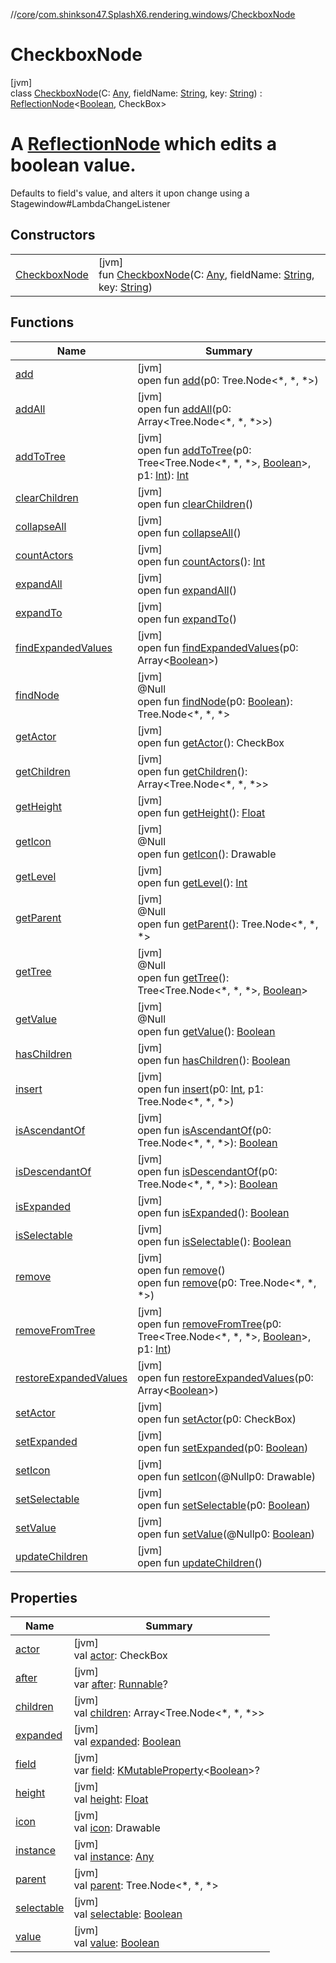 //[core](../../../index.md)/[com.shinkson47.SplashX6.rendering.windows](../index.md)/[CheckboxNode](index.md)

# CheckboxNode

[jvm]\
class [CheckboxNode](index.md)(C: [Any](https://kotlinlang.org/api/latest/jvm/stdlib/kotlin/-any/index.html), fieldName: [String](https://kotlinlang.org/api/latest/jvm/stdlib/kotlin/-string/index.html), key: [String](https://kotlinlang.org/api/latest/jvm/stdlib/kotlin/-string/index.html)) : [ReflectionNode](../-reflection-node/index.md)&lt;[Boolean](https://kotlinlang.org/api/latest/jvm/stdlib/kotlin/-boolean/index.html), CheckBox&gt; 

# A [ReflectionNode](../-reflection-node/index.md) which edits a boolean value.

Defaults to field's value, and alters it upon change using a Stagewindow#LambdaChangeListener

## Constructors

| | |
|---|---|
| [CheckboxNode](-checkbox-node.md) | [jvm]<br>fun [CheckboxNode](-checkbox-node.md)(C: [Any](https://kotlinlang.org/api/latest/jvm/stdlib/kotlin/-any/index.html), fieldName: [String](https://kotlinlang.org/api/latest/jvm/stdlib/kotlin/-string/index.html), key: [String](https://kotlinlang.org/api/latest/jvm/stdlib/kotlin/-string/index.html)) |

## Functions

| Name | Summary |
|---|---|
| [add](../-script-node/index.md#1405723820%2FFunctions%2F971615585) | [jvm]<br>open fun [add](../-script-node/index.md#1405723820%2FFunctions%2F971615585)(p0: Tree.Node&lt;*, *, *&gt;) |
| [addAll](../-script-node/index.md#-1952574360%2FFunctions%2F971615585) | [jvm]<br>open fun [addAll](../-script-node/index.md#-1952574360%2FFunctions%2F971615585)(p0: Array&lt;Tree.Node&lt;*, *, *&gt;&gt;) |
| [addToTree](index.md#-231266545%2FFunctions%2F971615585) | [jvm]<br>open fun [addToTree](index.md#-231266545%2FFunctions%2F971615585)(p0: Tree&lt;Tree.Node&lt;*, *, *&gt;, [Boolean](https://kotlinlang.org/api/latest/jvm/stdlib/kotlin/-boolean/index.html)&gt;, p1: [Int](https://kotlinlang.org/api/latest/jvm/stdlib/kotlin/-int/index.html)): [Int](https://kotlinlang.org/api/latest/jvm/stdlib/kotlin/-int/index.html) |
| [clearChildren](../-script-node/index.md#1854828173%2FFunctions%2F971615585) | [jvm]<br>open fun [clearChildren](../-script-node/index.md#1854828173%2FFunctions%2F971615585)() |
| [collapseAll](../-script-node/index.md#227403589%2FFunctions%2F971615585) | [jvm]<br>open fun [collapseAll](../-script-node/index.md#227403589%2FFunctions%2F971615585)() |
| [countActors](../-script-node/index.md#2138957068%2FFunctions%2F971615585) | [jvm]<br>open fun [countActors](../-script-node/index.md#2138957068%2FFunctions%2F971615585)(): [Int](https://kotlinlang.org/api/latest/jvm/stdlib/kotlin/-int/index.html) |
| [expandAll](../-script-node/index.md#-2058294350%2FFunctions%2F971615585) | [jvm]<br>open fun [expandAll](../-script-node/index.md#-2058294350%2FFunctions%2F971615585)() |
| [expandTo](../-script-node/index.md#519750764%2FFunctions%2F971615585) | [jvm]<br>open fun [expandTo](../-script-node/index.md#519750764%2FFunctions%2F971615585)() |
| [findExpandedValues](index.md#572525541%2FFunctions%2F971615585) | [jvm]<br>open fun [findExpandedValues](index.md#572525541%2FFunctions%2F971615585)(p0: Array&lt;[Boolean](https://kotlinlang.org/api/latest/jvm/stdlib/kotlin/-boolean/index.html)&gt;) |
| [findNode](index.md#-1571829941%2FFunctions%2F971615585) | [jvm]<br>@Null<br>open fun [findNode](index.md#-1571829941%2FFunctions%2F971615585)(p0: [Boolean](https://kotlinlang.org/api/latest/jvm/stdlib/kotlin/-boolean/index.html)): Tree.Node&lt;*, *, *&gt; |
| [getActor](../-script-node/index.md#-1797419486%2FFunctions%2F971615585) | [jvm]<br>open fun [getActor](../-script-node/index.md#-1797419486%2FFunctions%2F971615585)(): CheckBox |
| [getChildren](../-script-node/index.md#518887844%2FFunctions%2F971615585) | [jvm]<br>open fun [getChildren](../-script-node/index.md#518887844%2FFunctions%2F971615585)(): Array&lt;Tree.Node&lt;*, *, *&gt;&gt; |
| [getHeight](../-script-node/index.md#1872612604%2FFunctions%2F971615585) | [jvm]<br>open fun [getHeight](../-script-node/index.md#1872612604%2FFunctions%2F971615585)(): [Float](https://kotlinlang.org/api/latest/jvm/stdlib/kotlin/-float/index.html) |
| [getIcon](../-script-node/index.md#1568050026%2FFunctions%2F971615585) | [jvm]<br>@Null<br>open fun [getIcon](../-script-node/index.md#1568050026%2FFunctions%2F971615585)(): Drawable |
| [getLevel](../-script-node/index.md#-2008536205%2FFunctions%2F971615585) | [jvm]<br>open fun [getLevel](../-script-node/index.md#-2008536205%2FFunctions%2F971615585)(): [Int](https://kotlinlang.org/api/latest/jvm/stdlib/kotlin/-int/index.html) |
| [getParent](../-script-node/index.md#-29049127%2FFunctions%2F971615585) | [jvm]<br>@Null<br>open fun [getParent](../-script-node/index.md#-29049127%2FFunctions%2F971615585)(): Tree.Node&lt;*, *, *&gt; |
| [getTree](../-script-node/index.md#-229230619%2FFunctions%2F971615585) | [jvm]<br>@Null<br>open fun [getTree](../-script-node/index.md#-229230619%2FFunctions%2F971615585)(): Tree&lt;Tree.Node&lt;*, *, *&gt;, [Boolean](https://kotlinlang.org/api/latest/jvm/stdlib/kotlin/-boolean/index.html)&gt; |
| [getValue](../-script-node/index.md#163367462%2FFunctions%2F971615585) | [jvm]<br>@Null<br>open fun [getValue](../-script-node/index.md#163367462%2FFunctions%2F971615585)(): [Boolean](https://kotlinlang.org/api/latest/jvm/stdlib/kotlin/-boolean/index.html) |
| [hasChildren](../-script-node/index.md#-1163260192%2FFunctions%2F971615585) | [jvm]<br>open fun [hasChildren](../-script-node/index.md#-1163260192%2FFunctions%2F971615585)(): [Boolean](https://kotlinlang.org/api/latest/jvm/stdlib/kotlin/-boolean/index.html) |
| [insert](../-script-node/index.md#110883659%2FFunctions%2F971615585) | [jvm]<br>open fun [insert](../-script-node/index.md#110883659%2FFunctions%2F971615585)(p0: [Int](https://kotlinlang.org/api/latest/jvm/stdlib/kotlin/-int/index.html), p1: Tree.Node&lt;*, *, *&gt;) |
| [isAscendantOf](../-script-node/index.md#-1744999019%2FFunctions%2F971615585) | [jvm]<br>open fun [isAscendantOf](../-script-node/index.md#-1744999019%2FFunctions%2F971615585)(p0: Tree.Node&lt;*, *, *&gt;): [Boolean](https://kotlinlang.org/api/latest/jvm/stdlib/kotlin/-boolean/index.html) |
| [isDescendantOf](../-script-node/index.md#-434102655%2FFunctions%2F971615585) | [jvm]<br>open fun [isDescendantOf](../-script-node/index.md#-434102655%2FFunctions%2F971615585)(p0: Tree.Node&lt;*, *, *&gt;): [Boolean](https://kotlinlang.org/api/latest/jvm/stdlib/kotlin/-boolean/index.html) |
| [isExpanded](../-script-node/index.md#1012936158%2FFunctions%2F971615585) | [jvm]<br>open fun [isExpanded](../-script-node/index.md#1012936158%2FFunctions%2F971615585)(): [Boolean](https://kotlinlang.org/api/latest/jvm/stdlib/kotlin/-boolean/index.html) |
| [isSelectable](../-script-node/index.md#-2095021471%2FFunctions%2F971615585) | [jvm]<br>open fun [isSelectable](../-script-node/index.md#-2095021471%2FFunctions%2F971615585)(): [Boolean](https://kotlinlang.org/api/latest/jvm/stdlib/kotlin/-boolean/index.html) |
| [remove](../-script-node/index.md#-743117187%2FFunctions%2F971615585) | [jvm]<br>open fun [remove](../-script-node/index.md#-743117187%2FFunctions%2F971615585)()<br>open fun [remove](../-script-node/index.md#925666311%2FFunctions%2F971615585)(p0: Tree.Node&lt;*, *, *&gt;) |
| [removeFromTree](index.md#1965828229%2FFunctions%2F971615585) | [jvm]<br>open fun [removeFromTree](index.md#1965828229%2FFunctions%2F971615585)(p0: Tree&lt;Tree.Node&lt;*, *, *&gt;, [Boolean](https://kotlinlang.org/api/latest/jvm/stdlib/kotlin/-boolean/index.html)&gt;, p1: [Int](https://kotlinlang.org/api/latest/jvm/stdlib/kotlin/-int/index.html)) |
| [restoreExpandedValues](index.md#1918335208%2FFunctions%2F971615585) | [jvm]<br>open fun [restoreExpandedValues](index.md#1918335208%2FFunctions%2F971615585)(p0: Array&lt;[Boolean](https://kotlinlang.org/api/latest/jvm/stdlib/kotlin/-boolean/index.html)&gt;) |
| [setActor](index.md#1940276883%2FFunctions%2F971615585) | [jvm]<br>open fun [setActor](index.md#1940276883%2FFunctions%2F971615585)(p0: CheckBox) |
| [setExpanded](../-script-node/index.md#698453859%2FFunctions%2F971615585) | [jvm]<br>open fun [setExpanded](../-script-node/index.md#698453859%2FFunctions%2F971615585)(p0: [Boolean](https://kotlinlang.org/api/latest/jvm/stdlib/kotlin/-boolean/index.html)) |
| [setIcon](../-script-node/index.md#1877221031%2FFunctions%2F971615585) | [jvm]<br>open fun [setIcon](../-script-node/index.md#1877221031%2FFunctions%2F971615585)(@Nullp0: Drawable) |
| [setSelectable](../-script-node/index.md#1247515302%2FFunctions%2F971615585) | [jvm]<br>open fun [setSelectable](../-script-node/index.md#1247515302%2FFunctions%2F971615585)(p0: [Boolean](https://kotlinlang.org/api/latest/jvm/stdlib/kotlin/-boolean/index.html)) |
| [setValue](index.md#-288701961%2FFunctions%2F971615585) | [jvm]<br>open fun [setValue](index.md#-288701961%2FFunctions%2F971615585)(@Nullp0: [Boolean](https://kotlinlang.org/api/latest/jvm/stdlib/kotlin/-boolean/index.html)) |
| [updateChildren](../-script-node/index.md#967530905%2FFunctions%2F971615585) | [jvm]<br>open fun [updateChildren](../-script-node/index.md#967530905%2FFunctions%2F971615585)() |

## Properties

| Name | Summary |
|---|---|
| [actor](../-script-node/index.md#1995593764%2FProperties%2F971615585) | [jvm]<br>val [actor](../-script-node/index.md#1995593764%2FProperties%2F971615585): CheckBox |
| [after](../-reflection-node/after.md) | [jvm]<br>var [after](../-reflection-node/after.md): [Runnable](https://docs.oracle.com/javase/8/docs/api/java/lang/Runnable.html)? |
| [children](../-script-node/index.md#1882028130%2FProperties%2F971615585) | [jvm]<br>val [children](../-script-node/index.md#1882028130%2FProperties%2F971615585): Array&lt;Tree.Node&lt;*, *, *&gt;&gt; |
| [expanded](../-script-node/index.md#-653898008%2FProperties%2F971615585) | [jvm]<br>val [expanded](../-script-node/index.md#-653898008%2FProperties%2F971615585): [Boolean](https://kotlinlang.org/api/latest/jvm/stdlib/kotlin/-boolean/index.html) |
| [field](../-reflection-node/field.md) | [jvm]<br>var [field](../-reflection-node/field.md): [KMutableProperty](https://kotlinlang.org/api/latest/jvm/stdlib/kotlin.reflect/-k-mutable-property/index.html)&lt;[Boolean](https://kotlinlang.org/api/latest/jvm/stdlib/kotlin/-boolean/index.html)&gt;? |
| [height](../-script-node/index.md#-803060934%2FProperties%2F971615585) | [jvm]<br>val [height](../-script-node/index.md#-803060934%2FProperties%2F971615585): [Float](https://kotlinlang.org/api/latest/jvm/stdlib/kotlin/-float/index.html) |
| [icon](../-script-node/index.md#1551857960%2FProperties%2F971615585) | [jvm]<br>val [icon](../-script-node/index.md#1551857960%2FProperties%2F971615585): Drawable |
| [instance](../-reflection-node/instance.md) | [jvm]<br>val [instance](../-reflection-node/instance.md): [Any](https://kotlinlang.org/api/latest/jvm/stdlib/kotlin/-any/index.html) |
| [parent](../-script-node/index.md#1590244631%2FProperties%2F971615585) | [jvm]<br>val [parent](../-script-node/index.md#1590244631%2FProperties%2F971615585): Tree.Node&lt;*, *, *&gt; |
| [selectable](../-script-node/index.md#-1899853589%2FProperties%2F971615585) | [jvm]<br>val [selectable](../-script-node/index.md#-1899853589%2FProperties%2F971615585): [Boolean](https://kotlinlang.org/api/latest/jvm/stdlib/kotlin/-boolean/index.html) |
| [value](../-script-node/index.md#-338586584%2FProperties%2F971615585) | [jvm]<br>val [value](../-script-node/index.md#-338586584%2FProperties%2F971615585): [Boolean](https://kotlinlang.org/api/latest/jvm/stdlib/kotlin/-boolean/index.html) |
